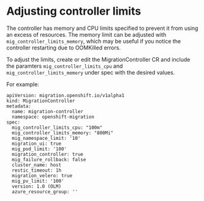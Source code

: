 # Adjusting controller limits
The controller has memory and CPU limits specified to prevent it from using an excess of resources. The memory limit can be adjusted with `mig_controller_limits_memory`, which may be useful if you notice the controller restarting due to OOMKilled errors.

To adjust the limits, create or edit the MigrationController CR and include the paramters `mig_controller_limits_cpu` and `mig_controller_limits_memory` under spec with the desired values.

For example:
```
apiVersion: migration.openshift.io/v1alpha1
kind: MigrationController
metadata:
  name: migration-controller
  namespace: openshift-migration
spec:
  mig_controller_limits_cpu: "100m"
  mig_controller_limits_memory: "800Mi"
  mig_namespace_limit: '10'
  migration_ui: true
  mig_pod_limit: '100'
  migration_controller: true
  mig_failure_rollback: false
  cluster_name: host
  restic_timeout: 1h
  migration_velero: true
  mig_pv_limit: '100'
  version: 1.0 (OLM)
  azure_resource_group: ''
```
